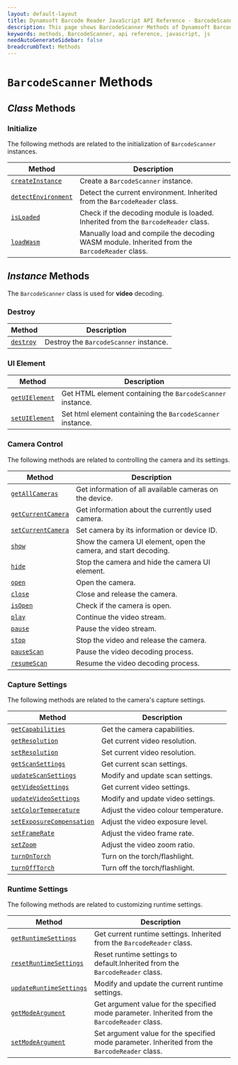 ```yaml
---
layout: default-layout
title: Dynamsoft Barcode Reader JavaScript API Reference - BarcodeScanner Methods
description: This page shows BarcodeScanner Methods of Dynamsoft Barcode Reader JavaScript SDK.
keywords: methods, BarcodeScanner, api reference, javascript, js
needAutoGenerateSidebar: false
breadcrumbText: Methods
---
```


# `BarcodeScanner` Methods

## *Class* Methods

### Initialize

The following methods are related to the initialization of `BarcodeScanner` instances.

| Method               | Description |
|----------------------|-------------|
| [`createInstance`](initialize-and-destroy.md#createinstance) | Create a  `BarcodeScanner` instance. |
| [`detectEnvironment`](../BarcodeReader/methods/initialize-and-destroy.md#detectenvironment) | Detect the current environment. Inherited from the `BarcodeReader` class. |
| [`isLoaded`](../BarcodeReader/methods/initialize-and-destroy.md#isloaded) | Check if the decoding module is loaded. Inherited from the `BarcodeReader` class. |
| [`loadWasm`](../BarcodeReader/methods/initialize-and-destroy.md#loadwasm) | Manually load and compile the decoding WASM module. Inherited from the `BarcodeReader` class. |

## *Instance* Methods

The `BarcodeScanner` class is used for **video** decoding.

### Destroy

| Method               | Description |
|----------------------|-------------|
| [`destroy`](initialize-and-destroy.md#destroy) | Destroy the `BarcodeScanner` instance. |

### UI Element

| Method               | Description |
|----------------------|-------------|
| [`getUIElement`](initialize-and-destroy.md#getuielement) | Get HTML element containing the `BarcodeScanner` instance. |
| [`setUIElement`](initialize-and-destroy.md#setuielement) | Set html element containing the `BarcodeScanner` instance. |

### Camera Control

The following methods are related to controlling the camera and its settings.

| Method               | Description |
|----------------------|-------------|
| [`getAllCameras`](camera-controls.md#getallcameras) | Get information of all available cameras on the device. |
| [`getCurrentCamera`](camera-controls.md#getcurrentcamera) | Get information about the currently used camera. |
| [`setCurrentCamera`](camera-controls.md#setcurrentcamera) | Set camera by its information or device ID. |
| [`show`](camera-controls.md#show) | Show the camera UI element, open the camera, and start decoding. |
| [`hide`](camera-controls.md#hide) | Stop the camera and hide the camera UI element. |
| [`open`](camera-controls.md#open) | Open the camera. |
| [`close`](camera-controls.md#close) | Close and release the camera. |
| [`isOpen`](camera-controls.md#isopen) | Check if the camera is open. |
| [`play`](camera-controls.md#play) | Continue the video stream. |
| [`pause`](camera-controls.md#pause) | Pause the video stream. |
| [`stop`](camera-controls.md#stop) | Stop the video and release the camera. |
| [`pauseScan`](camera-controls.md#pausescan) | Pause the video decoding process. |
| [`resumeScan`](camera-controls.md#resumescan) | Resume the video decoding process. |

### Capture Settings

The following methods are related to the camera's capture settings.

| Method               | Description |
|----------------------|-------------|
| [`getCapabilities`](capture-settings.md#getcapabilities) | Get the camera capabilities. |
| [`getResolution`](capture-settings.md#getresolution) | Get current video resolution. |
| [`setResolution`](capture-settings.md#setresolution) | Set current video resolution. |
| [`getScanSettings`](capture-settings.md#getscansettings) | Get current scan settings. |
| [`updateScanSettings`](capture-settings.md#updatescansettings) | Modify and update scan settings. |
| [`getVideoSettings`](capture-settings.md#getvideosettings) | Get current video settings. |
| [`updateVideoSettings`](capture-settings.md#updatevideosettings) | Modify and update video settings. |
| [`setColorTemperature`](capture-settings.md#setcolortemperature) | Adjust the video colour temperature. |
| [`setExposureCompensation`](capture-settings.md#setexposurecompensation) | Adjust the video exposure level. |
| [`setFrameRate`](capture-settings.md#setframerate) | Adjust the video frame rate. |
| [`setZoom`](capture-settings.md#setzoom) | Adjust the video zoom ratio. |
| [`turnOnTorch`](capture-settings.md#turnontorch) | Turn on the torch/flashlight. |
| [`turnOffTorch`](capture-settings.md#turnofftorch) | Turn off the torch/flashlight. |

### Runtime Settings

The following methods are related to customizing runtime settings.

| Method               | Description |
|----------------------|-------------|
| [`getRuntimeSettings`](../BarcodeReader/methods/parameter-and-runtime-settings.md#getruntimesettings) | Get current runtime settings. Inherited from the `BarcodeReader` class. |
| [`resetRuntimeSettings`](../BarcodeReader/methods/parameter-and-runtime-settings.md#resetruntimesettings) | Reset runtime settings to default.Inherited from the `BarcodeReader` class. |
| [`updateRuntimeSettings`](runtime-settings.md#updateruntimesettings.md) | Modify and update the current runtime settings. |
| [`getModeArgument`](../BarcodeReader/methods/parameter-and-runtime-settings.md#getmodeargument) | Get argument value for the specified mode parameter. Inherited from the `BarcodeReader` class. |
| [`setModeArgument`](../BarcodeReader/methods/parameter-and-runtime-settings.md#setmodeargument) | Set argument value for the specified mode parameter. Inherited from the `BarcodeReader` class. |
